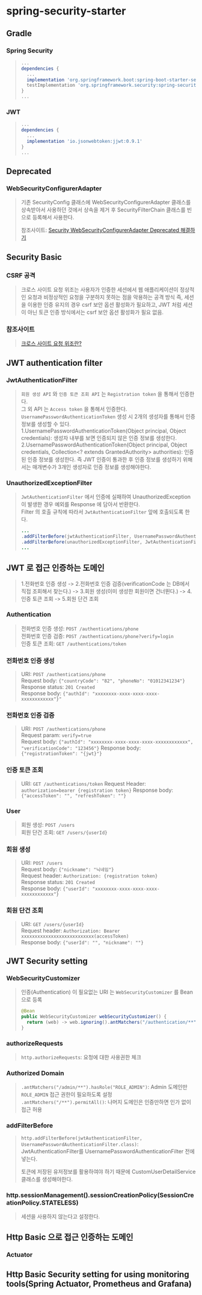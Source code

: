 # spring-security-starter
## Gradle
### Spring Security
> ```groovy
> ...
> dependencies {
>   ...
>   implementation 'org.springframework.boot:spring-boot-starter-security'
>   testImplementation 'org.springframework.security:spring-security-test'
> }
> ...
> ```

### JWT
> ```groovy
> ...
> dependencies {
>   ...
>   implementation 'io.jsonwebtoken:jjwt:0.9.1'
> }
> ...
> ```

## Deprecated
### WebSecurityConfigurerAdapter
> 기존 SecurityConfig 클래스에 WebSecurityConfigurerAdapter 클래스를 상속받아서 사용하던 것에서 상속을 제거 후 
> SecurityFilterChain 클래스를 빈으로 등록해서 사용한다.
> 
> 참조사이트: [Security WebSecurityConfigurerAdapter Deprecated 해결하기](https://devlog-wjdrbs96.tistory.com/434)

## Security Basic
### CSRF 공격
> 크로스 사이트 요청 위조는 사용자가 인증한 세션에서 웹 애플리케이션이 정상적인 요청과 비정상적인 요청을 구분하지 못하는 점을 악용하는 공격 방식
> 즉, 세션을 이용한 인증 유지의 경우 csrf 보안 옵션 활성화가 필요하고, JWT 처럼 세션이 아닌 토큰 인증 방식에서는 csrf 보안 옵션 활성화가 필요 없음.

### 참조사이트
> [크로스 사이트 요청 위조란?](https://nordvpn.com/ko/blog/csrf/)

## JWT authentication filter
### JwtAuthenticationFilter
> `회원 생성 API` 와 `인증 토큰 조회 API` 는 `Registration token` 을 통해서 인증한다.   
> 그 외 API 는 `Access token` 을 통해서 인증한다.  
> `UsernamePasswordAuthenticationToken` 생성 시 2개의 생성자를 통해서 인증 정보를 생성할 수 있다.  
> 1.UsernamePasswordAuthenticationToken(Object principal, Object credentials): 생성자 내부를 보면 인증되지 않은 인증 정보를 생성한다.  
> 2.UsernamePasswordAuthenticationToken(Object principal, Object credentials, Collection<? extends GrantedAuthority> authorities): 
> 인증된 인증 정보를 생성한다. 즉 JWT 인증이 통과한 후 인증 정보를 생성하기 위해서는 매개변수가 3개인 생성자로 인증 정보를 생성해야한다.  

### UnauthorizedExceptionFilter
> `JwtAuthenticationFilter` 에서 인증에 실패하여 UnauthorizedException 이 발생한 경우 예외를 Response 에 담아서 반환한다.    
> Filter 의 호출 규칙에 따라서 `JwtAuthenticationFilter` 앞에 호출되도록 한다.  
> ```java
> ...
> .addFilterBefore(jwtAuthenticationFilter, UsernamePasswordAuthenticationFilter.class)
> .addFilterBefore(unauthorizedExceptionFilter, JwtAuthenticationFilter.class)
> ...
> ```

## JWT 로 접근 인증하는 도메인
> 1.전화번호 인증 생성 -> 2.전화번호 인증 검증(verificationCode 는 DB에서 직접 조회해서 찾는다.) 
> -> 3.회원 생성(이미 생성한 회원이면 건너뛴다.) -> 4.인증 토큰 조회 -> 5.회원 단건 조회

### Authentication
> 전화번호 인증 생성: `POST /authentications/phone`  
> 전화번호 인증 검증: `POST /authentications/phone?verify=login`  
> 인증 토큰 조회: `GET /authentications/token`  

### 전화번호 인증 생성
> URI: `POST /authentications/phone`  
> Request body: `{"countryCode": "82", "phoneNo": "01012341234"}`  
> Response status: `201 Created`   
> Response body: `{"authId": "xxxxxxxx-xxxx-xxxx-xxxx-xxxxxxxxxxxx"}"`

### 전화번호 인증 검증
> URI: `POST /authentications/phone`  
> Request param: `verify=true`  
> Request body: `{"authId": "xxxxxxxx-xxxx-xxxx-xxxx-xxxxxxxxxxxx", "verificationCode": "123456"}`
> Response body: `{"registrationToken": "{jwt}"}`  

### 인증 토큰 조회
> URI: `GET /authentications/token`
> Request Header: `authorization=bearer {registration token}`
> Response body: `{"accessToken": "", "refreshToken": ""}`

### User
> 회원 생성: `POST /users`    
> 회원 단건 조회: `GET /users/{userId}`    

###  회원 생성
> URI: `POST /users`  
> Request body: `{"nickname": "닉네임"}`  
> Request header: `Authorization: {registration token}`    
> Response status: `201 Created`  
> Response body: `{"userId": "xxxxxxxx-xxxx-xxxx-xxxx-xxxxxxxxxxxx"}`  

### 회원 단건 조회
> URI: `GET /users/{userId}`  
> Request header: `Authorization: Bearer xxxxxxxxxxxxxxxxxxxxxxxxxxx(accessToken)`  
> Response body: `{"userId": "", "nickname": ""}`

## JWT Security setting
### WebSecurityCustomizer
> 인증(Authentication) 이 필요없는 URI 는 `WebSecurityCustomizer` 를 Bean 으로 등록   
> ```java
> @Bean
> public WebSecurityCustomizer webSecurityCustomizer() {
>   return (web) -> web.ignoring().antMatchers("/authentication/**");
> }
> ```

### authorizeRequests
> `http.authorizeRequests`: 요청에 대한 사용권한 체크

### Authorized Domain
> `.antMatchers("/admin/**").hasRole("ROLE_ADMIN")`: Admin 도메인만 `ROLE_ADMIN` 접근 권한이 필요하도록 설정  
> `.antMatchers("/**").permitAll()`: 나머지 도메인은 인증만하면 인가 없이 접근 허용

### addFilterBefore
> `http.addFilterBefore(jwtAuthenticationFilter, UsernamePasswordAuthenticationFilter.class)`:
> JwtAuthenticationFilter를 UsernamePasswordAuthenticationFilter 전에 넣는다.
>
> 토큰에 저장된 유저정보를 활용하여야 하기 때문에 CustomUserDetailService 클래스를 생성해야한다.

### http.sessionManagement().sessionCreationPolicy(SessionCreationPolicy.STATELESS)
> 세션을 사용하지 않는다고 설정한다.

## Http Basic 으로 접근 인증하는 도메인
### Actuator 
> 

## Http Basic Security setting for using monitoring tools(Spring Actuator, Prometheus and Grafana)

